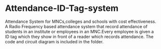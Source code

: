 # Attendance-ID-Tag-system
Attendance System for MNCs,colleges and schools with cost effectiveness.
A Radio Frequency based attendance system that record attendance of students in an institute or employees in an MNC.Every employee is given a ID tag which they show in front of a reader which records attendance.
The code and circuit diagram is included in the folder.
